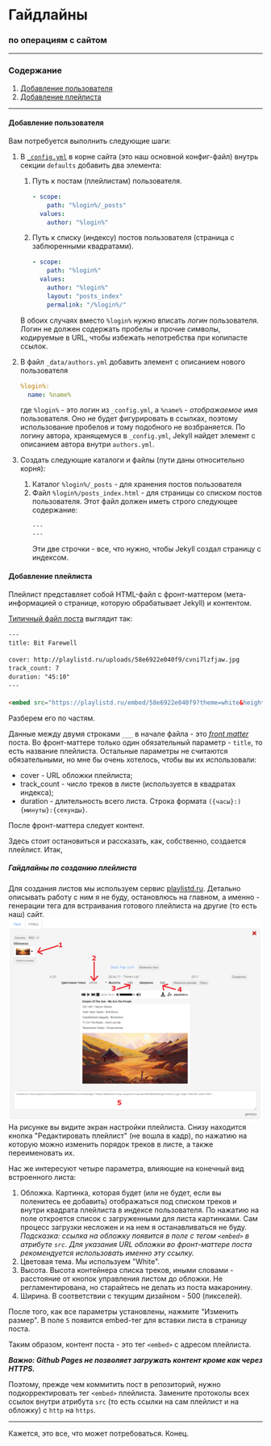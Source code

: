 # **Гайдлайны**
### **по операциям с сайтом**
___

### Содержание

1. [Добавление пользователя](#Добавление-пользователя)
2. [Добавление плейлиста](#Добавление-плейлиста)

___

#### Добавление пользователя
 
 Вам потребуется выполнить следующие шаги:
 1. В [`_config.yml`](_config.yml) в корне сайта (это наш основной конфиг-файл) внутрь секции `defaults` добавить два элемента:
 	1. Путь к постам (плейлистам) пользователя.
        ```yaml
        - scope:
            path: "%login%/_posts"
          values:
            author: "%login%"
        ```
	2. Путь к спиcку (индексу) постов пользователя (страница с заблюренными квадратами).
        ```yaml
        - scope:
            path: "%login%"
          values:
            author: "%login%"
            layout: "posts_index"
            permalink: "/%login%/"
        ```
	В обоих случаях вместо `%login%` нужно вписать *логин* пользователя. Логин не должен содержать пробелы и прочие символы, кодируемые в URL, чтобы избежать непотребства при копипасте ссылок.
    
2. В файл `_data/authors.yml` добавить элемент с описанием нового пользователя
    ```yaml
    %login%:
      name: %name%
    ```
    где `%login%` - это логин из `_config.yml`, а `%name%` - *отображаемое* имя пользователя. Оно не будет фигурировать в ссылках, поэтому использование пробелов и тому подобного не возбраняется. По логину автора, хранящемуся в `_config.yml`, Jekyll найдет элемент с описанием автора внутри `authors.yml`.

3. Создать следующие каталоги и файлы (пути даны относительно корня):
	1. Каталог `%login%/_posts` - для хранения постов пользователя
	2. Файл `%login%/posts_index.html` - для страницы со списком постов пользователя. Этот файл должен иметь строго следующее содержание:
        ```
        ---
        ---
        ```
		Эти две строчки - все, что нужно, чтобы Jekyll создал страницу с индексом.


#### Добавление плейлиста


Плейлист представляет собой HTML-файл с фронт-маттером (мета-информацией о странице, которую обрабатывает Jekyll) и контентом.

[Типичный файл поста](gene/_posts/2017-04-07-bit-farewell.html) выглядит так:
```html
---
title: Bit Farewell

cover: http://playlistd.ru/uploads/58e6922e040f9/cvni7lzfjaw.jpg
track_count: 7
duration: "45:10"
---

<embed src="https://playlistd.ru/embed/58e6922e040f9?theme=white&height=210&w=500&withart=https://playlistd.ru/uploads/58e6922e040f9/cvni7lzfjaw.jpg" height="600.625" width="500">
```

Разберем его по частям.

Данные между двумя строками `___` в начале файла - это [*front matter*](https://jekyllrb.com/docs/frontmatter/) поста. Во фронт-маттере только один обязательный параметр - `title`, то есть название плейлиста.
Остальные параметры не считаются обязательными, но мне бы очень хотелось, чтобы вы их использовали:
- cover - URL обложки плейлиста;
- track_count - число треков в листе (используется в квадратах индекса);
- duration - длительность всего листа. Строка формата `({часы}:){минуты}:{секунды}`.

После фронт-маттера следует контент. 

Здесь стоит остановиться и рассказать, как, собственно, создается плейлист. Итак,

##### Гайдлайны по созданию плейлиста

Для создания листов мы используем сервис [playlistd.ru](http://playlistd.ru). Детально описывать работу с ним я не буду, остановлюсь на главном, а именно - генерации тега для встраивания готового плейлиста на другие (то есть наш) сайт.
![Экран настройки плейлиста](readme_assets/playlistd_example_drawn.png)
На рисунке вы видите экран настройки плейлиста. Снизу находится кнопка "Редактировать плейлист" (не вошла в кадр), по нажатию на которую можно изменить порядок треков в листе, а также переименовать их.

Нас же интересуют четыре параметра, влияющие на конечный вид встроенного листа:
1. Обложка. Картинка, которая будет (или не будет, если вы поленитесь ее добавить) отображаться под списком треков и внутри квадрата плейлиста в индексе пользователя. По нажатию на поле откроется список с загруженными для листа картинками. Сам процесс загрузки несложен и на нем я останавливаться не буду. _Подсказка: ссылка на обложку появится в поле с тегом `<embed>` в атрибуте `src`. Для указания URL обложки во фронт-маттере поста рекомендуется использовать именно эту ссылку._
2. Цветовая тема. Мы используем "White".
3. Высота. Высота контейнера списка треков, иными словами - расстояние от кнопок управления листом до обложки. Не регламентирована, но старайтесь не делать из поста макаронину.
4. Ширина. В соответствии с текущим дизайном - 500 (пикселей).

После того, как все параметры установлены, нажмите "Изменить размер". В поле `5` появится embed-тег для вставки листа в страницу поста.

Таким образом, контент поста - это тег `<embed>` с адресом плейлиста.

**_Важно: Github Pages не позволяет загружать контент кроме как через HTTPS._**

Поэтому, прежде чем коммитить пост в репозиторий, нужно подкорректировать тег `<embed>` плейлиста. Замените протоколы всех ссылок внутри атрибута `src` (то есть ссылки на сам плейлист и на обложку) c `http` на `https`.

___
Кажется, это все, что может потребоваться. Конец.
